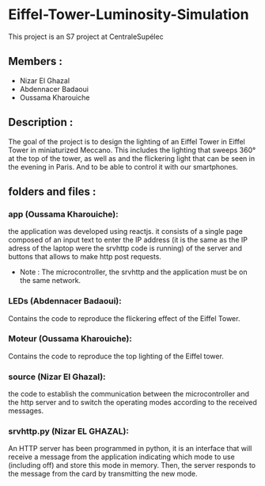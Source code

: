 # Eiffel-Tower-Luminosity-Simulation
This project is an S7 project at CentraleSupélec
## Members :
* Nizar El Ghazal
* Abdennacer Badaoui
* Oussama Kharouiche
## Description :
The goal of the project is to design the lighting of an Eiffel Tower in Eiffel Tower in miniaturized Meccano. This includes the lighting that sweeps 360° at the top of the tower, as well as and the flickering light that can be seen in the evening in Paris. And to be able to control it with our smartphones.

## folders and files :
### app (Oussama Kharouiche): 
the application was developed using reactjs. it consists of a single page composed of an input text to enter the IP address (it is the same as the IP adress of the laptop were the srvhttp code is running) of the server and buttons that allows to make http post requests.
* Note : The microcontroller, the srvhttp and the application must be on the same network.

### LEDs (Abdennacer Badaoui):
Contains the code to reproduce the flickering effect of the Eiffel Tower. 

### Moteur (Oussama Kharouiche):
Contains the code to reproduce the top lighting of the Eiffel tower.

### source (Nizar El Ghazal): 
the code to establish the communication between the microcontroller and the http server and to switch the operating modes according to the received messages.

### srvhttp.py (Nizar EL GHAZAL):
An HTTP server has been programmed in python, it is an interface that will receive a message from the application indicating which mode to use (including off) and store this mode in memory. Then, the server responds to the message from the card by transmitting the new mode.
